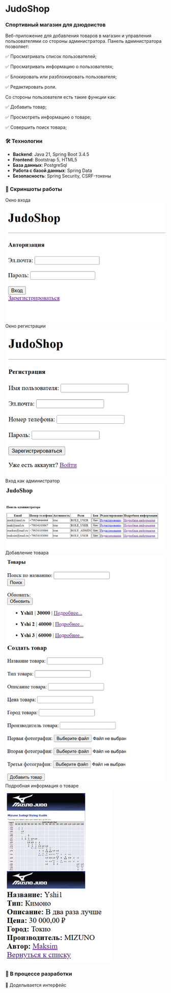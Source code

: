 # JudoShop
### Спортивный магазин для дзюдоистов
Веб-приложение для добавления товаров в магазин и управления пользователями со стороны администратора.
Панель администратора позволяет:

✅ Просматривать список пользователей;

✅ Просматривать информацию о пользователях;

✅ Блокировать или разблокировать пользователя;

✅ Редактировать роли.

Со стороны пользователя есть такие функции как:

✅ Добавить товар;

✅ Просмотреть информацию о товаре;

✅ Совершить поиск товара;

### 🛠 Технологии

- **Backend**: Java 21, Spring Boot 3.4.5
- **Frontend**: Bootstrap 5, HTML5
- **База данных**: PostgreSql 
- **Работа с базой данных**: Spring Data
- **Безопасность**: Spring Security, CSRF-токены 

### 🎴 Скриншоты работы
Окно входа
![img.png](image/img.png)
Окно регистрации
![img_1.png](image/img_1.png)
Вход как администратор
![img_2.png](image/img_2.png)
Добавление товара
![img_3.png](image/img_3.png)
Подробная информация о товаре
![img_4.png](image/img_4.png)

### 🔄 В процессе разработки

🔄 Доделывается интерфейс
